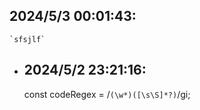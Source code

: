 ## 2024/5/3 00:01:43:
  ```
  `sfsjlf`
  ```
- ## 2024/5/2 23:21:16:
  const codeRegex = /```(\w*)([\s\S]*?)```/gi;